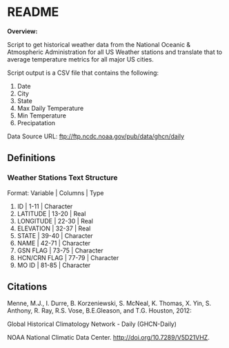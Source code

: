 # README
**Overview:**

Script to get historical weather data from the National Oceanic & Atmospheric Administration for all US Weather stations and translate that to average temperature metrics for all major US cities.

Script output is a CSV file that contains the following:
1. Date 
2. City
3. State
4. Max Daily Temperature 
5. Min Temperature 
6. Precipatation 

Data Source URL: ftp://ftp.ncdc.noaa.gov/pub/data/ghcn/daily

## Definitions 
### Weather Stations Text Structure 
Format: Variable | Columns | Type

1. ID | 1-11 | Character
2. LATITUDE | 13-20 | Real
3. LONGITUDE | 22-30 | Real
4. ELEVATION | 32-37 | Real
5. STATE | 39-40 | Character
6. NAME | 42-71 | Character
7. GSN FLAG | 73-75 | Character
8. HCN/CRN FLAG | 77-79 | Character
9. MO ID | 81-85 | Character

## Citations
Menne, M.J., I. Durre, B. Korzeniewski, S. McNeal, K. Thomas, X. Yin, S. Anthony, R. Ray, R.S. Vose, B.E.Gleason, and T.G. Houston, 2012: 

Global Historical Climatology Network - Daily (GHCN-Daily)

NOAA National Climatic Data Center. 
http://doi.org/10.7289/V5D21VHZ.
